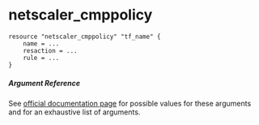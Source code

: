 # netscaler_cmppolicy

```
resource "netscaler_cmppolicy" "tf_name" {
    name = ...
    resaction = ...
    rule = ...
}
```

##### Argument Reference

See [official documentation page](https://developer-docs.citrix.com/projects/netscaler-nitro-api/en/11.0/configuration/compression/cmppolicy/cmppolicy/) for possible values for these arguments and for an exhaustive list of arguments.

